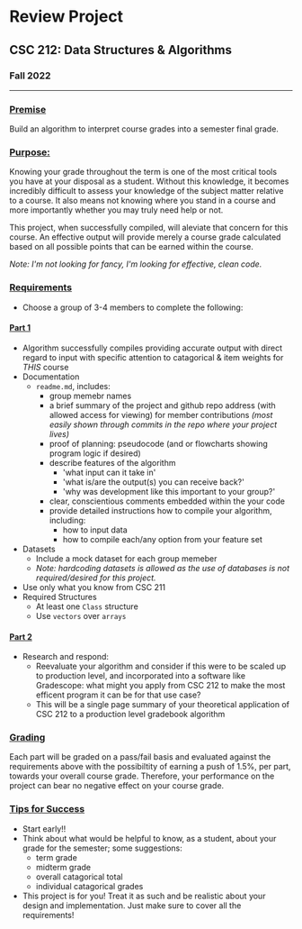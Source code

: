 # Review Project

## CSC 212: Data Structures & Algorithms

### Fall 2022

***

### <u>Premise</u>

Build an algorithm to interpret course grades into a semester final grade.

### <u>Purpose:</u>

Knowing your grade throughout the term is one of the most critical tools you have at your disposal as a student. Without this knowledge, it becomes incredibly difficult to assess your knowledge of the subject matter relative to a course. It also means not knowing where you stand in a course and more importantly whether you may truly need help or not.

This project, when successfully compiled, will aleviate that concern for this course. An effective output will provide merely a course grade calculated based on all possible points that can be earned within the course. 

*Note: I'm not looking for fancy, I'm looking for effective, clean code.*

### <u>Requirements</u>

- Choose a group of 3-4 members to complete the following:

#### <u>Part 1</u>

- Algorithm successfully compiles providing accurate output with direct regard to input with specific attention to catagorical & item weights for _*THIS*_ course
- Documentation  
  - `readme.md`, includes:
    - group memebr names
    -  a brief summary of the project and github repo address (with allowed access for viewing) for member contributions _(most easily shown through commits in the repo where your project lives)_
    - proof of planning: pseudocode (and or flowcharts showing program logic if desired)
    - describe features of the algorithm
      - 'what input can it take in'
      - 'what is/are the output(s) you can receive back?'
      - 'why was development like this important to your group?'
    - clear, conscientious comments embedded within the your code
    - provide detailed instructions how to compile your algorithm, including:
      - how to input data
      - how to compile each/any option from your feature set
- Datasets
  - Include a mock dataset for each group memeber
  - *Note: hardcoding datasets is allowed as the use of databases is not required/desired for this project.*
- Use only what you know from CSC 211
- Required Structures
  - At least one `Class` structure
  - Use `vectors` over `arrays`

#### <u>Part 2</u>

- Research and respond:
  - Reevaluate your algorithm and consider if this were to be scaled up to production level, and incorporated into a software like Gradescope: what might you apply from CSC 212 to make the most efficent program it can be for that use case?
  - This will be a single page summary of your theoretical application of CSC 212 to a production level gradebook algorithm

### <u>Grading</u>

Each part will be graded on a pass/fail basis and evaluated against the requirements above with the possibiltity of earning a push of 1.5%, per part, towards your overall course grade. Therefore, your performance on the project can bear no negative effect on your course grade.

### <u>Tips for Success</u>

- Start early!!
- Think about what would be helpful to know, as a student, about your grade for the semester; some suggestions:
  - term grade
  - midterm grade
  - overall catagorical total
  - individual catagorical grades
- This project is for you! Treat it as such and be realistic about your design and implementation. Just make sure to cover all the requirements!
